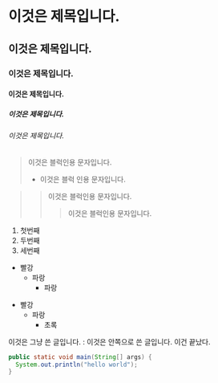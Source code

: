 # 이것은 제목입니다.
## 이것은 제목입니다.
### 이것은 제목입니다.
#### 이것은 제목입니다.
##### 이것은 제목입니다.
###### 이것은 제목입니다.

> 이것은 블럭인용 문자입니다.
> - 이것은 블럭 인용 문자입니다.
  
>  > 이것은 블럭인용 문자입니다.
>  >  > 이것은 블럭인용 문자입니다.

1. 첫번째
2. 두번째
3. 세번째

* 빨강
    * 파랑
        * 파랑


+ 빨강
    + 파랑
      + 초록


이것은 그냥 쓴 글입니다. : 
  이것은 안쪽으로 쓴 글입니다.
이건 끝났다.

```java
public static void main(String[] args) {
  System.out.println("hello world");
}
```
